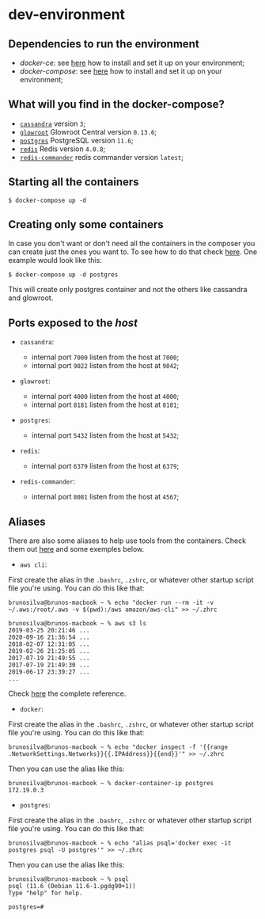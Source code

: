 dev-environment
===

Dependencies to run the environment
---

- _docker-ce_: see [here](https://docs.docker.com/install/) how to install and set it up on your environment;
- _docker-compose_: see [here](https://docs.docker.com/compose/install/) how to install and set it up on your environment;

What will you find in the docker-compose?
---

- [`cassandra`](https://hub.docker.com/_/cassandra/) version `3`;
- [`glowroot`](https://hub.docker.com/r/brunocesar/glowroot-central/) Glowroot Central version `0.13.6`;
- [`postgres`](https://hub.docker.com/_/postgres) PostgreSQL version `11.6`;
- [`redis`](https://hub.docker.com/_/redis) Redis version `4.0.8`;
- [`redis-commander`](https://hub.docker.com/r/rediscommander/redis-commander) redis commander version `latest`;

Starting all the containers
---

```console
$ docker-compose up -d
```

Creating only some containers
---

In case you don't want or don't need all the containers in the composer you can create just the ones you want to. To see how to do that check [here](https://docs.docker.com/compose/reference/).
One example would look like this:

```console
$ docker-compose up -d postgres
```

This will create only postgres container and not the others like cassandra and glowroot.

Ports exposed to the _host_
---

- `cassandra`:
  - internal port `7000` listen from the host at `7000`;
  - internal port `9022` listen from the host at `9042`;

- `glowroot`:
  - internal port `4000` listen from the host at `4000`;
  - internal port `8181` listen from the host at `8181`;

- `postgres`:
  - internal port `5432` listen from the host at `5432`;

- `redis`:
  - internal port `6379` listen from the host at `6379`;

- `redis-commander`:
  - internal port `8081` listen from the host at `4567`;

Aliases
---

There are also some aliases to help use tools from the containers. Check them out [here](alias.sh) and some exemples below.

- `aws cli`:

First create the alias in the `.bashrc`, `.zshrc`, or whatever other startup script file you're using. You can do this like that:

```console
brunosilva@brunos-macbook ~ % echo "docker run --rm -it -v ~/.aws:/root/.aws -v $(pwd):/aws amazon/aws-cli" >> ~/.zhrc
```

```console
brunosilva@brunos-macbook ~ % aws s3 ls
2019-03-25 20:21:46 ...
2020-09-16 21:36:54 ...
2018-02-07 12:31:05 ...
2019-02-26 21:25:05 ...
2017-07-19 21:49:55 ...
2017-07-19 21:49:30 ...
2019-06-17 23:39:27 ...
...
```

Check [here](https://docs.aws.amazon.com/cli/latest/userguide/install-cliv2-docker.html) the complete reference.

- `docker`:

First create the alias in the `.bashrc`, `.zshrc`, or whatever other startup script file you're using. You can do this like that:

```console
brunosilva@brunos-macbook ~ % echo "docker inspect -f '{{range .NetworkSettings.Networks}}{{.IPAddress}}{{end}}'" >> ~/.zhrc
```

Then you can use the alias like this:

```console
brunosilva@brunos-macbook ~ % docker-container-ip postgres
172.19.0.3
```

- `postgres`:

First create the alias in the `.bashrc`, `.zshrc` or whatever other startup script file you're using. You can do this like that:

```console
brunosilva@brunos-macbook ~ % echo "alias psql='docker exec -it postgres psql -U postgres'" >> ~/.zhrc
```

Then you can use the alias like this:

```console
brunosilva@brunos-macbook ~ % psql
psql (11.6 (Debian 11.6-1.pgdg90+1))
Type "help" for help.

postgres=#
```
